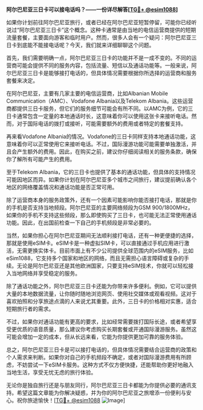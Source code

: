 **阿尔巴尼亚三日卡可以接电话吗？——一份详尽解答[[TG💪+ @esim1088](https://t.me/s/esim1088)]**

如果你计划前往阿尔巴尼亚旅行，或者已经在阿尔巴尼亚短暂停留，可能你已经听说过“阿尔巴尼亚三日卡”这个概念。这种卡通常是由当地的电信运营商提供的短期流量套餐，主要面向游客和临时用户。然而，很多人会有一个疑问：阿尔巴尼亚三日卡到底能不能接电话呢？今天，我们就来详细聊聊这个问题。

首先，我们需要明确一点，阿尔巴尼亚三日卡的功能并不是一成不变的。不同的运营商可能会提供不同的服务内容，包括流量、短信以及通话功能等。一般来说，阿尔巴尼亚三日卡是能够接打电话的，但具体情况需要根据你所选择的运营商和服务套餐来决定。

在阿尔巴尼亚，主要有几家主要的电信运营商，比如Albanian Mobile Communication（AMC）、Vodafone Albania以及Telekom Albania。这些运营商都提供三日卡服务，但它们的服务细节可能会有所不同。以AMC为例，它的三日卡通常包含一定量的本地通话时长，这意味着你可以使用这张卡来接听电话。然而，对于国际电话的拨打或接听，可能需要额外的费用或者特定的套餐支持。

再来看Vodafone Albania的情况。Vodafone的三日卡同样支持本地通话功能，这意味着你可以正常使用它来接听电话。不过，国际漫游功能可能需要单独激活，并且会产生额外的费用。因此，在购买之前，建议你仔细阅读相关的服务条款，确保你了解所有可能产生的费用。

至于Telekom Albania，它的三日卡也提供了基本的通话功能，但具体的支持情况可能因地区而异。如果你计划在阿尔巴尼亚多个城市之间旅行，建议提前确认各个地区的网络覆盖情况和通话功能是否正常可用。

除了运营商本身的服务政策外，还有一个因素可能影响你能否接打电话，那就是你的手机是否支持当地频段。阿尔巴尼亚的主要网络频段为GSM 900/1800MHz，如果你的手机不支持这些频段，那么即使购买了三日卡，也可能无法正常使用通话功能。因此，在出国前检查一下自己的手机频段是非常必要的。

当然，如果你担心在阿尔巴尼亚期间无法顺利接打电话，还有一种更便捷的选择，那就是使用eSIM卡。eSIM卡是一种虚拟SIM卡，可以直接通过手机应用进行激活，无需更换实体卡。目前市面上有不少公司提供全球范围内的eSIM服务，比如eSim1088，它支持多个国家和地区的网络，而且无需担心语言障碍或复杂的手续。无论是阿尔巴尼亚还是其他欧洲国家，只要支持eSIM技术，你就可以轻松接入当地网络并享受稳定的服务。

除了通话功能之外，阿尔巴尼亚三日卡还能为你带来许多便利。例如，它可以提供大量的本地数据流量，让你随时随地浏览网页、使用社交媒体或观看视频。这对于喜欢拍照和分享旅途点滴的人来说尤其重要。此外，三日卡的价格相对实惠，适合短期旅行者的需求。

不过，如果你对通话功能有更高的要求，比如经常需要拨打国际长途，或者希望享受更优质的语音质量，那么建议你考虑购买长期套餐或开通国际漫游服务。虽然这可能会增加一定的成本，但从长远来看，它能为你提供更加可靠的服务体验。

总之，阿尔巴尼亚三日卡是可以接打电话的，但具体情况需要结合运营商的政策和个人需求来判断。如果你对自己的手机频段不确定，或者对国际漫游费用有所顾虑，不妨尝试一下eSIM卡服务。这种方式不仅方便快捷，还能帮助你更好地融入当地生活，享受无忧无虑的旅行体验。

无论你是独自旅行还是与朋友同行，阿尔巴尼亚三日卡都能为你提供必要的通讯支持。希望这篇文章能为你解决疑惑，并为你的阿尔巴尼亚之旅增添一份便利与安心。祝你旅途愉快！[[TG💪+ @esim1088](https://t.me/s/esim1088) ![Image](https://i.postimg.cc/4NQfJmqS/Snipaste-2025-05-13-00-14-12.png)]